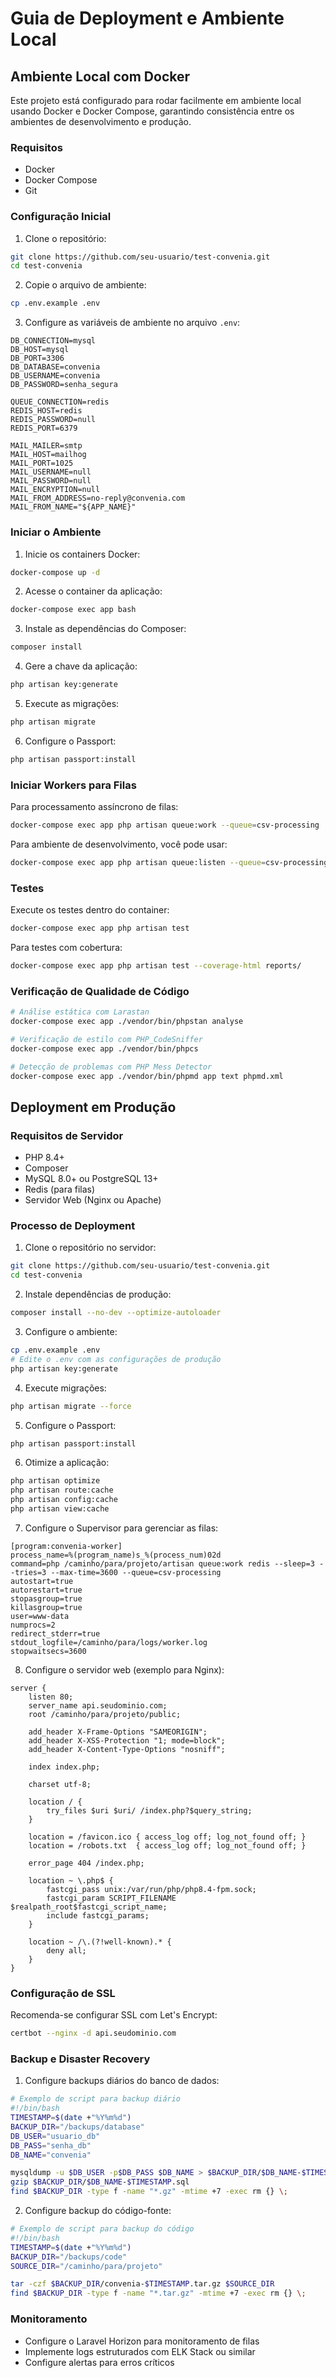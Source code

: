 # Guia de Deployment e Ambiente Local

## Ambiente Local com Docker

Este projeto está configurado para rodar facilmente em ambiente local usando Docker e Docker Compose, garantindo consistência entre os ambientes de desenvolvimento e produção.

### Requisitos

- Docker
- Docker Compose
- Git

### Configuração Inicial

1. Clone o repositório:

```bash
git clone https://github.com/seu-usuario/test-convenia.git
cd test-convenia
```

2. Copie o arquivo de ambiente:

```bash
cp .env.example .env
```

3. Configure as variáveis de ambiente no arquivo `.env`:

```
DB_CONNECTION=mysql
DB_HOST=mysql
DB_PORT=3306
DB_DATABASE=convenia
DB_USERNAME=convenia
DB_PASSWORD=senha_segura

QUEUE_CONNECTION=redis
REDIS_HOST=redis
REDIS_PASSWORD=null
REDIS_PORT=6379

MAIL_MAILER=smtp
MAIL_HOST=mailhog
MAIL_PORT=1025
MAIL_USERNAME=null
MAIL_PASSWORD=null
MAIL_ENCRYPTION=null
MAIL_FROM_ADDRESS=no-reply@convenia.com
MAIL_FROM_NAME="${APP_NAME}"
```

### Iniciar o Ambiente

1. Inicie os containers Docker:

```bash
docker-compose up -d
```

2. Acesse o container da aplicação:

```bash
docker-compose exec app bash
```

3. Instale as dependências do Composer:

```bash
composer install
```

4. Gere a chave da aplicação:

```bash
php artisan key:generate
```

5. Execute as migrações:

```bash
php artisan migrate
```

6. Configure o Passport:

```bash
php artisan passport:install
```

### Iniciar Workers para Filas

Para processamento assíncrono de filas:

```bash
docker-compose exec app php artisan queue:work --queue=csv-processing
```

Para ambiente de desenvolvimento, você pode usar:

```bash
docker-compose exec app php artisan queue:listen --queue=csv-processing
```

### Testes

Execute os testes dentro do container:

```bash
docker-compose exec app php artisan test
```

Para testes com cobertura:

```bash
docker-compose exec app php artisan test --coverage-html reports/
```

### Verificação de Qualidade de Código

```bash
# Análise estática com Larastan
docker-compose exec app ./vendor/bin/phpstan analyse

# Verificação de estilo com PHP_CodeSniffer
docker-compose exec app ./vendor/bin/phpcs

# Detecção de problemas com PHP Mess Detector
docker-compose exec app ./vendor/bin/phpmd app text phpmd.xml
```

## Deployment em Produção

### Requisitos de Servidor

- PHP 8.4+
- Composer
- MySQL 8.0+ ou PostgreSQL 13+
- Redis (para filas)
- Servidor Web (Nginx ou Apache)

### Processo de Deployment

1. Clone o repositório no servidor:

```bash
git clone https://github.com/seu-usuario/test-convenia.git
cd test-convenia
```

2. Instale dependências de produção:

```bash
composer install --no-dev --optimize-autoloader
```

3. Configure o ambiente:

```bash
cp .env.example .env
# Edite o .env com as configurações de produção
php artisan key:generate
```

4. Execute migrações:

```bash
php artisan migrate --force
```

5. Configure o Passport:

```bash
php artisan passport:install
```

6. Otimize a aplicação:

```bash
php artisan optimize
php artisan route:cache
php artisan config:cache
php artisan view:cache
```

7. Configure o Supervisor para gerenciar as filas:

```
[program:convenia-worker]
process_name=%(program_name)s_%(process_num)02d
command=php /caminho/para/projeto/artisan queue:work redis --sleep=3 --tries=3 --max-time=3600 --queue=csv-processing
autostart=true
autorestart=true
stopasgroup=true
killasgroup=true
user=www-data
numprocs=2
redirect_stderr=true
stdout_logfile=/caminho/para/logs/worker.log
stopwaitsecs=3600
```

8. Configure o servidor web (exemplo para Nginx):

```nginx
server {
    listen 80;
    server_name api.seudominio.com;
    root /caminho/para/projeto/public;

    add_header X-Frame-Options "SAMEORIGIN";
    add_header X-XSS-Protection "1; mode=block";
    add_header X-Content-Type-Options "nosniff";

    index index.php;

    charset utf-8;

    location / {
        try_files $uri $uri/ /index.php?$query_string;
    }

    location = /favicon.ico { access_log off; log_not_found off; }
    location = /robots.txt  { access_log off; log_not_found off; }

    error_page 404 /index.php;

    location ~ \.php$ {
        fastcgi_pass unix:/var/run/php/php8.4-fpm.sock;
        fastcgi_param SCRIPT_FILENAME $realpath_root$fastcgi_script_name;
        include fastcgi_params;
    }

    location ~ /\.(?!well-known).* {
        deny all;
    }
}
```

### Configuração de SSL

Recomenda-se configurar SSL com Let's Encrypt:

```bash
certbot --nginx -d api.seudominio.com
```

### Backup e Disaster Recovery

1. Configure backups diários do banco de dados:

```bash
# Exemplo de script para backup diário
#!/bin/bash
TIMESTAMP=$(date +"%Y%m%d")
BACKUP_DIR="/backups/database"
DB_USER="usuario_db"
DB_PASS="senha_db"
DB_NAME="convenia"

mysqldump -u $DB_USER -p$DB_PASS $DB_NAME > $BACKUP_DIR/$DB_NAME-$TIMESTAMP.sql
gzip $BACKUP_DIR/$DB_NAME-$TIMESTAMP.sql
find $BACKUP_DIR -type f -name "*.gz" -mtime +7 -exec rm {} \;
```

2. Configure backup do código-fonte:

```bash
# Exemplo de script para backup do código
#!/bin/bash
TIMESTAMP=$(date +"%Y%m%d")
BACKUP_DIR="/backups/code"
SOURCE_DIR="/caminho/para/projeto"

tar -czf $BACKUP_DIR/convenia-$TIMESTAMP.tar.gz $SOURCE_DIR
find $BACKUP_DIR -type f -name "*.tar.gz" -mtime +7 -exec rm {} \;
```

### Monitoramento

- Configure o Laravel Horizon para monitoramento de filas
- Implemente logs estruturados com ELK Stack ou similar
- Configure alertas para erros críticos